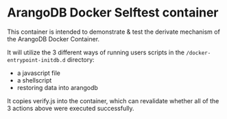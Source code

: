ArangoDB Docker Selftest container
==================================
This container is intended to demonstrate & test the derivate mechanism of the ArangoDB Docker Container.

It will utilize the 3 different ways of running users scripts in the `/docker-entrypoint-initdb.d` directory:

 - a javascript file
 - a shellscript
 - restoring data into arangodb
 
 It copies verify.js into the container, which can revalidate whether all of the 3 actions above were executed successfully.
